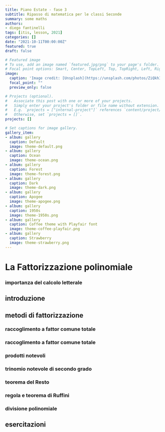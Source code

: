 ```yaml
---
title: Piano Estate - fase 3
subtitle: Ripasso di matematica per le classi Seconde
summary: some maths
authors:
- diego fantinelli
tags: [itis, lesson, 2021]
categories: []
date: "2021-10-11T00:00:00Z"
featured: true
draft: false

# Featured image
# To use, add an image named `featured.jpg/png` to your page's folder.
# Focal point options: Smart, Center, TopLeft, Top, TopRight, Left, Right, BottomLeft, Bottom, BottomRight
image:
  caption: 'Image credit: [Unsplash](https://unsplash.com/photos/ZiQkhI7417A)'
  focal_point: ""
  preview_only: false

# Projects (optional).
#   Associate this post with one or more of your projects.
#   Simply enter your project's folder or file name without extension.
#   E.g. `projects = ["internal-project"]` references `content/project/deep-learning/index.md`.
#   Otherwise, set `projects = []`.
projects: []

# Set captions for image gallery.
gallery_item:
- album: gallery
  caption: Default
  image: theme-default.png
- album: gallery
  caption: Ocean
  image: theme-ocean.png
- album: gallery
  caption: Forest
  image: theme-forest.png
- album: gallery
  caption: Dark
  image: theme-dark.png
- album: gallery
  caption: Apogee
  image: theme-apogee.png
- album: gallery
  caption: 1950s
  image: theme-1950s.png
- album: gallery
  caption: Coffee theme with Playfair font
  image: theme-coffee-playfair.png
- album: gallery
  caption: Strawberry
  image: theme-strawberry.png
---
```


# La Fattorizzazione polinomiale

### importanza del calcolo letterale

## introduzione

## metodi di fattorizzazione

### raccoglimento a fattor comune totale

### raccoglimento a fattor comune totale

### prodotti notevoli

### trinomio notevole di secondo grado

### teorema del Resto

### regola e teorema di Ruffini

### divisione polinomiale

## esercitazioni
